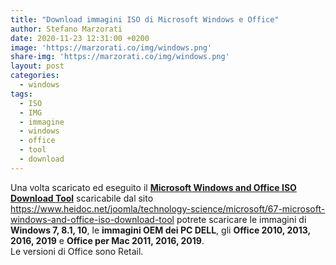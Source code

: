 ```yaml
---
title: "Download immagini ISO di Microsoft Windows e Office"
author: Stefano Marzorati
date: 2020-11-23 12:31:00 +0200
image: 'https://marzorati.co/img/windows.png'
share-img: 'https://marzorati.co/img/windows.png'
layout: post
categories:
  - windows
tags:
  - ISO
  - IMG
  - immagine
  - windows
  - office
  - tool
  - download
---
```

Una volta scaricato ed eseguito il <a href="https://www.heidoc.net/php/Windows-ISO-Downloader.exe" target="_blank">**Microsoft Windows and Office ISO Download Tool**</a> scaricabile dal sito <a href="https://www.heidoc.net/joomla/technology-science/microsoft/67-microsoft-windows-and-office-iso-download-tool">https://www.heidoc.net/joomla/technology-science/microsoft/67-microsoft-windows-and-office-iso-download-tool</a> potrete scaricare le immagini di **Windows 7, 8.1, 10**, le **immagini OEM dei PC DELL**, gli **Office 2010, 2013, 2016, 2019** e **Office per Mac 2011, 2016, 2019**.   
Le versioni di Office sono Retail.




